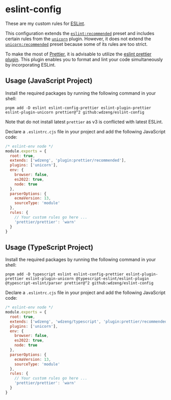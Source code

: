 # eslint-config

These are my custom rules for [ESLint](https://eslint.org/).

This configuration extends the
[`eslint:recommended`](https://github.com/eslint/eslint/blob/main/packages/js/src/configs/eslint-recommended.js)
preset and includes certain rules from the
[`unicorn`](https://github.com/sindresorhus/eslint-plugin-unicorn) plugin.
However, it does not extend the
[`unicorn:recommended`](https://github.com/sindresorhus/eslint-plugin-unicorn/blob/main/configs/recommended.js)
preset because some of its rules are too strict.

To make the most of [Prettier](https://prettier.io/), it is advisable to utilize
the
[eslint prettier plugin](https://github.com/prettier/eslint-plugin-prettier).
This plugin enables you to format and lint your code simultaneously by
incorporating ESLint.

## Usage (JavaScript Project)

Install the required packages by running the following command in your shell:

```shell
pnpm add -D eslint eslint-config-prettier eslint-plugin-prettier eslint-plugin-unicorn prettier@^2 github:wdzeng/eslint-config
```

Note that do not install latest `prettier` as v3 is conflicted with latest
ESLint.

Declare a `.eslintrc.cjs` file in your project and add the following JavaScript
code:

```js
/* eslint-env node */
module.exports = {
  root: true,
  extends: ['wdzeng', 'plugin:prettier/recommended'],
  plugins: ['unicorn'],
  env: {
    browser: false,
    es2022: true,
    node: true
  },
  parserOptions: {
    ecmaVersion: 13,
    sourceType: 'module'
  },
  rules: {
    // Your custom rules go here ...
    'prettier/prettier': 'warn'
  }
}
```

## Usage (TypeScript Project)

Install the required packages by running the following command in your shell:

```shell
pnpm add -D typescript eslint eslint-config-prettier eslint-plugin-prettier eslint-plugin-unicorn @typescript-eslint/eslint-plugin @typescript-eslint/parser prettier@^2 github:wdzeng/eslint-config
```

Declare a `.eslintrc.cjs` file in your project and add the following JavaScript
code:

```js
/* eslint-env node */
module.exports = {
  root: true,
  extends: ['wdzeng', 'wdzeng/typescript', 'plugin:prettier/recommended'],
  plugins: ['unicorn'],
  env: {
    browser: false,
    es2022: true,
    node: true
  },
  parserOptions: {
    ecmaVersion: 13,
    sourceType: 'module'
  },
  rules: {
    // Your custom rules go here ...
    'prettier/prettier': 'warn'
  }
}
```
